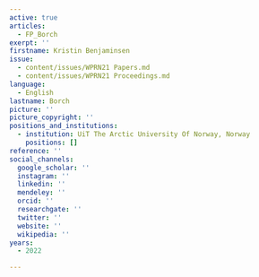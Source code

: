 ```yaml
---
active: true
articles:
  - FP_Borch
exerpt: ''
firstname: Kristin Benjaminsen
issue:
  - content/issues/WPRN21 Papers.md
  - content/issues/WPRN21 Proceedings.md
language:
  - English
lastname: Borch
picture: ''
picture_copyright: ''
positions_and_institutions:
  - institution: UiT The Arctic University Of Norway, Norway
    positions: []
reference: ''
social_channels:
  google_scholar: ''
  instagram: ''
  linkedin: ''
  mendeley: ''
  orcid: ''
  researchgate: ''
  twitter: ''
  website: ''
  wikipedia: ''
years:
  - 2022

---
```


